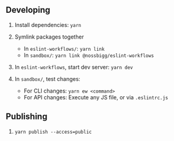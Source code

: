 ## Developing

1. Install dependencies: `yarn`
1. Symlink packages together

   - In `eslint-workflows/`: `yarn link`
   - In `sandbox/`: `yarn link @nossbigg/eslint-workflows`

1. In `eslint-workflows`, start dev server: `yarn dev`
1. In `sandbox/`, test changes:

   - For CLI changes: `yarn ew <command>`
   - For API changes: Execute any JS file, or via `.eslintrc.js`

## Publishing

1. `yarn publish --access=public`
